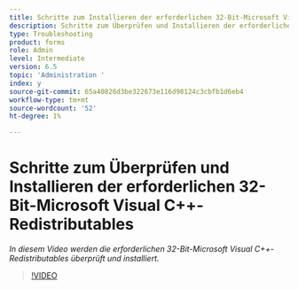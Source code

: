```yaml
---
title: Schritte zum Installieren der erforderlichen 32-Bit-Microsoft Visual C++-Redistributables
description: Schritte zum Überprüfen und Installieren der erforderlichen 32-Bit-Microsoft Visual C++-Redistributables
type: Troubleshooting
product: forms
role: Admin
level: Intermediate
version: 6.5
topic: 'Administration '
index: y
source-git-commit: 65a40826d3be322673e116d98124c3cbfb1d6eb4
workflow-type: tm+mt
source-wordcount: '52'
ht-degree: 1%

---
```



# Schritte zum Überprüfen und Installieren der erforderlichen 32-Bit-Microsoft Visual C++-Redistributables

*In diesem Video werden die erforderlichen 32-Bit-Microsoft Visual C++-Redistributables überprüft und installiert.*

>[!VIDEO](https://video.tv.adobe.com/v/335520?quality=9&learn=on)






